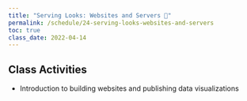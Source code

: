 ```yaml
---
title: "Serving Looks: Websites and Servers 💅"
permalink: /schedule/24-serving-looks-websites-and-servers
toc: true
class_date: 2022-04-14
---
```


## Class Activities

- Introduction to building websites and publishing data visualizations

